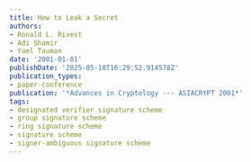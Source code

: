 ```yaml
---
title: How to Leak a Secret
authors:
- Ronald L. Rivest
- Adi Shamir
- Yael Tauman
date: '2001-01-01'
publishDate: '2025-05-18T16:29:52.914578Z'
publication_types:
- paper-conference
publication: '*Advances in Cryptology --- ASIACRYPT 2001*'
tags:
- designated verifier signature scheme
- group signature scheme
- ring signature scheme
- signature scheme
- signer-ambiguous signature scheme
---
```

